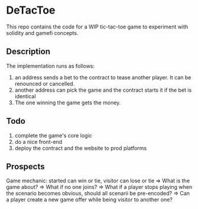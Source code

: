 # DeTacToe
This repo contains the code for a WIP tic-tac-toe game to experiment with solidity and gamefi concepts.

## Description
The implementation runs as follows: 
1. an address sends a bet to the contract to tease another player. It can be renounced or cancelled.
1. another address can pick the game and the contract starts it if the bet is identical
1. The one winning the game gets the money.

## Todo
1. complete the game's core logic
1. do a nice front-end
1. deploy the contract and the website to prod platforms

## Prospects
Game mechanic: started can win or tie, visitor can lose or tie
=> What is the game about?
=> What if no one joins?
=> What if a player stops playing when the scenario becomes obvious, should all scenarii be pre-encoded?
=> Can a player create a new game offer while being visitor to another one?